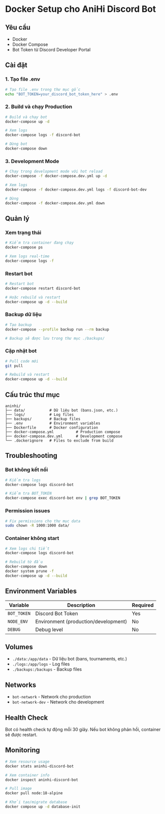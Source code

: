 # Docker Setup cho AniHi Discord Bot

## Yêu cầu
- Docker
- Docker Compose
- Bot Token từ Discord Developer Portal

## Cài đặt

### 1. Tạo file .env
```bash
# Tạo file .env trong thư mục gốc
echo "BOT_TOKEN=your_discord_bot_token_here" > .env
```

### 2. Build và chạy Production
```bash
# Build và chạy bot
docker-compose up -d

# Xem logs
docker-compose logs -f discord-bot

# Dừng bot
docker-compose down
```

### 3. Development Mode
```bash
# Chạy trong development mode với hot reload
docker-compose -f docker-compose.dev.yml up -d

# Xem logs
docker-compose -f docker-compose.dev.yml logs -f discord-bot-dev

# Dừng
docker-compose -f docker-compose.dev.yml down
```

## Quản lý

### Xem trạng thái
```bash
# Kiểm tra container đang chạy
docker-compose ps

# Xem logs real-time
docker-compose logs -f
```

### Restart bot
```bash
# Restart bot
docker-compose restart discord-bot

# Hoặc rebuild và restart
docker-compose up -d --build
```

### Backup dữ liệu
```bash
# Tạo backup
docker-compose --profile backup run --rm backup

# Backup sẽ được lưu trong thư mục ./backups/
```

### Cập nhật bot
```bash
# Pull code mới
git pull

# Rebuild và restart
docker-compose up -d --build
```

## Cấu trúc thư mục
```
aninhi/
├── data/           # Dữ liệu bot (bans.json, etc.)
├── logs/           # Log files
├── backups/        # Backup files
├── .env            # Environment variables
├── Dockerfile      # Docker configuration
├── docker-compose.yml          # Production compose
├── docker-compose.dev.yml      # Development compose
└── .dockerignore   # Files to exclude from build
```

## Troubleshooting

### Bot không kết nối
```bash
# Kiểm tra logs
docker-compose logs discord-bot

# Kiểm tra BOT_TOKEN
docker-compose exec discord-bot env | grep BOT_TOKEN
```

### Permission issues
```bash
# Fix permissions cho thư mục data
sudo chown -R 1000:1000 data/
```

### Container không start
```bash
# Xem logs chi tiết
docker-compose logs discord-bot

# Rebuild từ đầu
docker-compose down
docker system prune -f
docker-compose up -d --build
```

## Environment Variables

| Variable | Description | Required |
|----------|-------------|----------|
| `BOT_TOKEN` | Discord Bot Token | Yes |
| `NODE_ENV` | Environment (production/development) | No |
| `DEBUG` | Debug level | No |

## Volumes

- `./data:/app/data` - Dữ liệu bot (bans, tournaments, etc.)
- `./logs:/app/logs` - Log files
- `./backups:/backups` - Backup files

## Networks

- `bot-network` - Network cho production
- `bot-network-dev` - Network cho development

## Health Check

Bot có health check tự động mỗi 30 giây. Nếu bot không phản hồi, container sẽ được restart.

## Monitoring

```bash
# Xem resource usage
docker stats aninhi-discord-bot

# Xem container info
docker inspect aninhi-discord-bot

# Pull image
docker pull node:18-alpine

# Khởi tạo/migrate database
docker compose up -d database-init
``` 